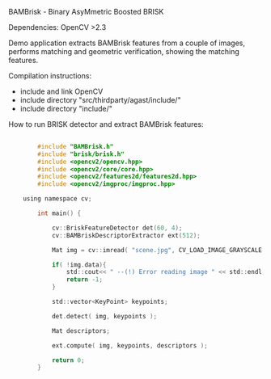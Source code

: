 BAMBrisk - Binary AsyMmetric Boosted BRISK

Dependencies: OpenCV >2.3

Demo application extracts BAMBrisk features from a couple of images, performs matching and geometric verification, showing the matching features.


Compilation instructions:

- include and link OpenCV
- include directory "src/thirdparty/agast/include/"
- include directory "include/"

How to run BRISK detector and extract BAMBrisk features:

```C
	
	    #include "BAMBrisk.h"
	    #include "brisk/brisk.h"
	    #include <opencv2/opencv.hpp>
	    #include <opencv2/core/core.hpp>
	    #include <opencv2/features2d/features2d.hpp>
	    #include <opencv2/imgproc/imgproc.hpp>

	using namespace cv;

	    int main() {

	        cv::BriskFeatureDetector det(60, 4);
	        cv::BAMBriskDescriptorExtractor ext(512);

	        Mat img = cv::imread( "scene.jpg", CV_LOAD_IMAGE_GRAYSCALE );

	        if( !img.data){
	            std::cout<< " --(!) Error reading image " << std::endl;
	            return -1;
	        }

	        std::vector<KeyPoint> keypoints;

	        det.detect( img, keypoints );

	        Mat descriptors;

	        ext.compute( img, keypoints, descriptors );

	        return 0;
		}
	
	
```
